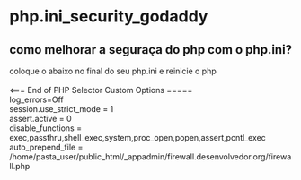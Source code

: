 # php.ini_security_godaddy

## como melhorar a seguraça do php com o php.ini?
  coloque o abaixo no final do seu php.ini e reinicie o php  <br>
	<br>
<=== End of PHP Selector Custom Options =====<br>
log_errors=Off<br>
session.use_strict_mode = 1<br>
assert.active = 0<br>
disable_functions = exec,passthru,shell_exec,system,proc_open,popen,assert,pcntl_exec<br>
auto_prepend_file = /home/pasta_user/public_html/_appadmin/firewall.desenvolvedor.org/firewall.php
